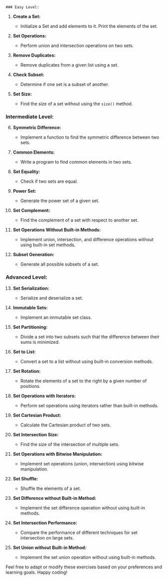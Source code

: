     ### Easy Level:

1. **Create a Set:**
   - Initialize a Set and add elements to it. Print the elements of the set.

2. **Set Operations:**
   - Perform union and intersection operations on two sets.

3. **Remove Duplicates:**
   - Remove duplicates from a given list using a set.

4. **Check Subset:**
   - Determine if one set is a subset of another.

5. **Set Size:**
   - Find the size of a set without using the `size()` method.

### Intermediate Level:

6. **Symmetric Difference:**
   - Implement a function to find the symmetric difference between two sets.

7. **Common Elements:**
   - Write a program to find common elements in two sets.

8. **Set Equality:**
   - Check if two sets are equal.

9. **Power Set:**
   - Generate the power set of a given set.

10. **Set Complement:**
    - Find the complement of a set with respect to another set.

11. **Set Operations Without Built-in Methods:**
    - Implement union, intersection, and difference operations without using built-in set methods.

12. **Subset Generation:**
    - Generate all possible subsets of a set.

### Advanced Level:

13. **Set Serialization:**
    - Serialize and deserialize a set.

14. **Immutable Sets:**
    - Implement an immutable set class.

15. **Set Partitioning:**
    - Divide a set into two subsets such that the difference between their sums is minimized.

16. **Set to List:**
    - Convert a set to a list without using built-in conversion methods.

17. **Set Rotation:**
    - Rotate the elements of a set to the right by a given number of positions.

18. **Set Operations with Iterators:**
    - Perform set operations using iterators rather than built-in methods.

19. **Set Cartesian Product:**
    - Calculate the Cartesian product of two sets.

20. **Set Intersection Size:**
    - Find the size of the intersection of multiple sets.

21. **Set Operations with Bitwise Manipulation:**
    - Implement set operations (union, intersection) using bitwise manipulation.

22. **Set Shuffle:**
    - Shuffle the elements of a set.

23. **Set Difference without Built-in Method:**
    - Implement the set difference operation without using built-in methods.

24. **Set Intersection Performance:**
    - Compare the performance of different techniques for set intersection on large sets.

25. **Set Union without Built-in Method:**
    - Implement the set union operation without using built-in methods.

Feel free to adapt or modify these exercises based on your preferences and learning goals. Happy coding!